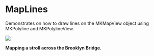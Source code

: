MapLines
======== 

Demonstrates on how to draw lines on the MKMapView object using MKPolyline and MKPolylineView. 

[![](http://farm3.static.flickr.com/2005/5728591824_a4e7137d13.jpg)](http://farm3.static.flickr.com/2005/5728591824_a4e7137d13.jpg)

**Mapping a stroll across the Brooklyn Bridge.**